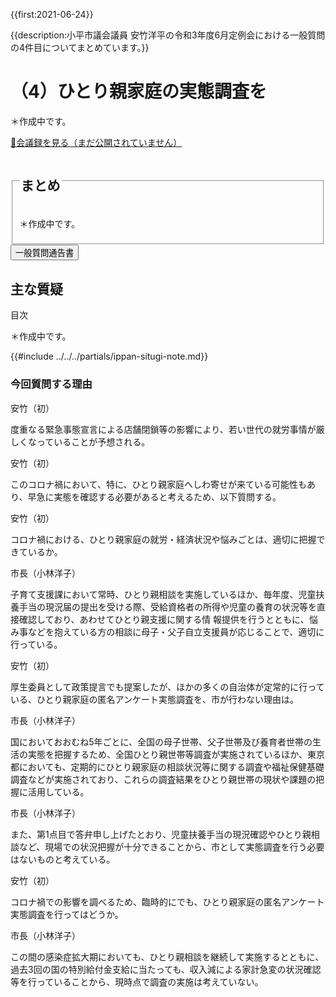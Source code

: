 {{first:2021-06-24}}

{{description:小平市議会議員 安竹洋平の令和3年度6月定例会における一般質問の4件目についてまとめています。}}

# （4）ひとり親家庭の実態調査を

＊作成中です。

<p class="read-kaigiroku"><a href="">📄会議録を見る（まだ公開されていません）</a></p>

<fieldset class="point">
  <legend><h2> まとめ </h2></legend>

＊作成中です。

</fieldset>

<script src="https://documentcloud.adobe.com/view-sdk/main.js" defer></script>
<script type="text/javascript">
const showPDF = (url) => {
    const adobeDCView = new AdobeDC.View({clientId: "897dee58a3dd4a01b1de491cc8e563c3", locale: "ja-JP"});
    const fileName = (url.match(/^(?:[^:\/?#]+:)?(?:\/\/[^\/?#]*)?(?:([^?#]*\/)([^\/?#]*))?(\?[^#]*)?(?:#.*)?$/) ?? [])[2];
    adobeDCView.previewFile({
        content:   {location: {url: url}},
        metaData: {fileName: fileName}
    }, {embedMode: "LIGHT_BOX"});
}
</script>

<button onclick='showPDF("./20210610-ippan-situmon-yasutake-4.pdf")' class="pdf-view-button">
<i class="fa fa-file-pdf-o" aria-hidden="true"></i> 一般質問通告書
</button>

## 主な質疑

<div class="situgi">

<div id="toc">
<p class="toc-title">目次</p>

＊作成中です。

</div>

{{#include ../../../partials/ippan-situgi-note.md}}

### 今回質問する理由

<div class="balloon bl-left">安竹（初）<br><div>

度重なる緊急事態宣言による店舗閉鎖等の影響により、若い世代の就労事情が厳しくなっていることが予想される。

</div></div>

<div class="balloon bl-left">安竹（初）<br><div>

このコロナ禍において、特に、ひとり親家庭へしわ寄せが来ている可能性もあり、早急に実態を確認する必要があると考えるため、以下質問する。

</div></div>

<div class="balloon bl-left">安竹（初）<br><div>

コロナ禍における、ひとり親家庭の就労・経済状況や悩みごとは、適切に把握できているか。

</div></div>

<div class="balloon bl-right">市長（小林洋子）<br><div>

子育て支援課において常時、ひとり親相談を実施しているほか、毎年度、児童扶養手当の現況届の提出を受ける際、受給資格者の所得や児童の養育の状況等を直接確認しており、あわせてひとり親支援に関する情
報提供を行うとともに、悩み事などを抱えている方の相談に母子・父子自立支援員が応じることで、適切に行っている。

</div></div>

<div class="balloon bl-left">安竹（初）<br><div>

厚生委員として政策提言でも提案したが、ほかの多くの自治体が定常的に行っている、ひとり親家庭の匿名アンケート実態調査を、市が行わない理由は。

</div></div>

<div class="balloon bl-right">市長（小林洋子）<br><div>

国においておおむね5年ごとに、全国の母子世帯、父子世帯及び養育者世帯の生活の実態を把握するため、全国ひとり親世帯等調査が実施されているほか、東京都においても、定期的にひとり親家庭の相談状況等に関する調査や福祉保健基礎調査などが実施されており、これらの調査結果をひとり親世帯の現状や課題の把握に活用している。

</div></div>

<div class="balloon bl-right">市長（小林洋子）<br><div>

また、第1点目で答弁申し上げたとおり、児童扶養手当の現況確認やひとり親相談など、現場での状況把握が十分できることから、市として実態調査を行う必要はないものと考えている。

</div></div>

<div class="balloon bl-left">安竹（初）<br><div>

コロナ禍での影響を調べるため、臨時的にでも、ひとり親家庭の匿名アンケート実態調査を行ってはどうか。

</div></div>

<div class="balloon bl-right">市長（小林洋子）<br><div>

この間の感染症拡大期においても、ひとり親相談を継続して実施するとともに、過去3回の国の特別給付金支給に当たっても、収入減による家計急変の状況確認等を行っていることから、現時点で調査の実施は考えていない。

</div></div>

</div>